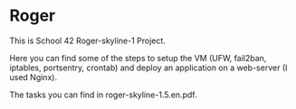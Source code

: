 # Roger

This is School 42 Roger-skyline-1 Project.

Here you can find some of the steps to setup the VM (UFW, fail2ban, iptables, portsentry, crontab) and deploy an application on a web-server (I used Nginx).

The tasks you can find in roger-skyline-1.5.en.pdf.
